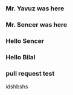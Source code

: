 ### Mr. Yavuz was here
### Mr. Sencer was here
### Hello Sencer
### Hello Bilal
### pull request test
idshbshs
